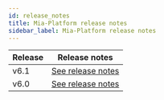 ```yaml
---
id: release_notes
title: Mia-Platform release notes
sidebar_label: Mia-Platform release notes
---
```

| Release | Release notes                                       |
| ------- | --------------------------------------------------- |
| v6.1    | [See release notes](platform_6-1-0_releasenotes.md) |
| v6.0    | [See release notes](platform_6-0-0_releasenotes.md) |
